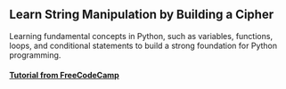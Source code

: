 ## Learn String Manipulation by Building a Cipher

Learning fundamental concepts in Python, such as variables, functions, loops, and conditional statements to build a strong foundation for Python programming.

#### [Tutorial from FreeCodeCamp](https://www.freecodecamp.org/learn/scientific-computing-with-python/learn-string-manipulation-by-building-a-cipher)
